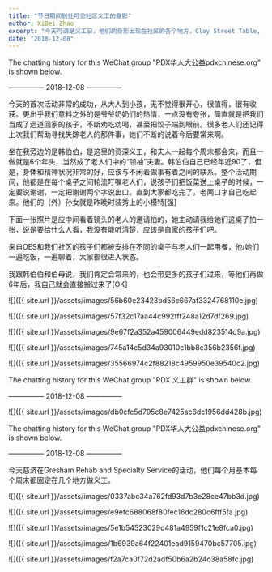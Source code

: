 ```yaml
---
title: "节日期间到处可见社区义工的身影"
author: XiBei Zhao
excerpt: "今天可谓是义工日，他们的身影出现在社区的各个地方，Clay Street Table, Oregon Food Bank, and Gresham Rehab and Specialty Services。每项活动都非常的成功，从大人到小孩，无不觉得很开心，很值得，很有收获。他们代表了我们新一代华人的精神面貌，我们要感谢他们，他们的爱心赢得了我们的尊敬"
date: "2018-12-08"
---
```


The chatting history for this WeChat group "PDX华人大公益pdxchinese.org" is shown below.

—————  2018-12-08  —————

今天的首次活动非常的成功，从大人到小孩，无不觉得很开心，很值得，很有收获。更出乎我们意料之外的是爷爷奶奶们的热情，一点没有夸张，简直就是把我们当成了远道回家的孩子，不断劝吃劝喝，甚至把饺子端到眼前。很多老人们还记得上次我们帮助寻找失踪老人的那件事，她们不断的说着今后要常来啊。

坐在我旁边的是韩伯伯，是这里的资深义工，和夫人一起每个周末都会来，而且一做就是6个年头，当然成了老人们中的“领袖”夫妻。韩伯伯自己已经年近90了，但是，身体和精神状况非常的好，应该与不闲着做事有着之间的联系。整个活动期间，他都是在每个桌子之间轮流叮嘱老人们，说孩子们把饭菜送上桌子的时候，一定要说谢谢，一定把谢谢两个字说出口。直到大家都吃完了，老两口才自己吃起来。他们的（外）孙女就是昨晚时装秀上的小模特[强]

下面一张照片是应中间看着镜头的老人的邀请拍的，她主动请我给她们这桌子拍一张，说是要给什么人看，我没有能听清楚，应该是自家的孩子们吧。

来自OES和我们社区的孩子们都被安排在不同的桌子与老人们一起用餐，他/她们一遍吃饭，一遍聊着，大家都很进入状态。

我跟韩伯伯和伯母说，我们肯定会常来的，也会带更多的孩子们过来，等他们再做6年后，我自己就会直接搬过来了[OK]

![]({{ site.url }}/assets/images/56b60e23423bd56c667af3324768110e.jpg)

![]({{ site.url }}/assets/images/57f32c17aa44c992fff248a12d7df269.jpg)

![]({{ site.url }}/assets/images/9e67f2a352a459006449edd823514d9a.jpg)

![]({{ site.url }}/assets/images/745a14c5d34a93010c1bb8c356b2356f.jpg)

![]({{ site.url }}/assets/images/35566974c2f88218c4959950e39540c2.jpg)

The chatting history for this WeChat group "PDX 义工群" is shown below.

—————  2018-12-08  —————

![]({{ site.url }}/assets/images/db0cfc5d795c8e7425ac6dc1956dd428b.jpg)

The chatting history for this WeChat group "PDX华人大公益pdxchinese.org" is shown below.

—————  2018-12-08  —————

今天慈济在Gresham Rehab and Specialty Service的活动，他们每个月基本每个周末都固定在几个地方做义工。

![]({{ site.url }}/assets/images/0337abc34a762fd93d7b3e28ce47bb3d.jpg)

![]({{ site.url }}/assets/images/e9efc688068f80fec16dc280c6fff5fa.jpg)

![]({{ site.url }}/assets/images/5e1b54523029d481a4959f1c21e8fca0.jpg)

![]({{ site.url }}/assets/images/1b6939a64f22401ead9159470bc57705.jpg)

![]({{ site.url }}/assets/images/f2a7ca0f72d2adf50b6a2b24c38a58fc.jpg)
